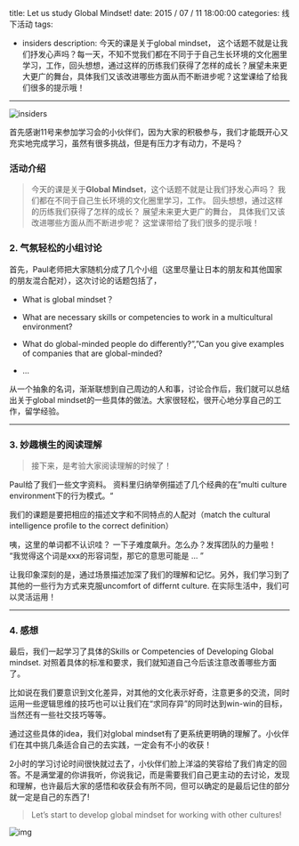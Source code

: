 title: Let us study Global Mindset!
date: 2015 / 07 / 11 18:00:00
categories: 线下活动
tags:
- insiders
description: 今天的课是关于global mindset， 这个话题不就是让我们抒发心声吗？每一天，不知不觉我们都在不同于于自己生长环境的文化圈里学习，工作，回头想想，通过这样的历练我们获得了怎样的成长？展望未来更大更广的舞台，具体我们又该改进哪些方面从而不断进步呢？这堂课给了给我们很多的提示哦！

            
---

![insiders](http://wx1.sinaimg.cn/mw690/a9a40e85gy1fiqjaou0qnj20tk0goagv.jpg)

首先感谢11号来参加学习会的小伙伴们，因为大家的积极参与，我们才能既开心又充实地完成学习，虽然有很多挑战，但是有压力才有动力，不是吗？

### 活动介绍

> 今天的课是关于**Global Mindset**，这个话题不就是让我们抒发心声吗？ 我们都在不同于自己生长环境的文化圈里学习，工作。 回头想想，通过这样的历练我们获得了怎样的成长？ 展望未来更大更广的舞台， 具体我们又该改进哪些方面从而不断进步呢？ 这堂课带给了我们很多的提示哦！

### 2. 气氛轻松的小组讨论

首先，Paul老师把大家随机分成了几个小组（这里尽量让日本的朋友和其他国家的朋友混合配对），这次讨论的话题包括了，

- What is global mindset？

- What are necessary skills or competencies to work in a multicultural environment?

- What do global-minded people do differently?”,”Can you give examples of companies that are global-minded?

- ... 

从一个抽象的名词，渐渐联想到自己周边的人和事，讨论合作后，我们就可以总结出关于global mindset的一些具体的做法。大家很轻松，很开心地分享自己的工作，留学经验。

---

### 3. 妙趣横生的阅读理解

> 接下来，是考验大家阅读理解的时候了！ 

Paul给了我们一些文字资料。 资料里归纳举例描述了几个经典的在”multi culture environment下的行为模式。“

我们的课题是要把相应的描述文字和不同特点的人配对（match the cultural intelligence profile to the correct definition）

咦，这里的单词都不认识哇？ 一下子难度飙升。怎么办？发挥团队的力量啦！ “我觉得这个词是xxx的形容词型，那它的意思可能是 ... ” 

让我印象深刻的是，通过场景描述加深了我们的理解和记忆。另外，我们学习到了其他的一些行为方式来克服uncomfort of differnt culture. 在实际生活中，我们可以灵活运用！

---

### 4. 感想

最后，我们一起学习了具体的Skills or Competencies of Developing Global mindset. 对照着具体的标准和要求，我们就知道自己今后该注意改善哪些方面了。

比如说在我们要意识到文化差异，对其他的文化表示好奇，注意更多的交流，同时运用一些逻辑思维的技巧也可以让我们在“求同存异”的同时达到win-win的目标，当然还有一些社交技巧等等。

通过这些具体的idea，我们对global mindset有了更系统更明确的理解了。小伙伴们在其中挑几条适合自己的去实践，一定会有不小的收获！

2小时的学习讨论时间很快就过去了，小伙伴们脸上洋溢的笑容给了我们肯定的回答。不是满堂灌的你讲我听，你说我记，而是需要我们自己更主动的去讨论，发现和理解，也许最后大家的感悟和收获会有所不同，但可以确定的是最后记住的部分就一定是自己的东西了! 

> Let’s start to develop global mindset for working with other cultures!

![img](http://wx4.sinaimg.cn/mw690/a9a40e85gy1fiqj8w00vfj20tn0gotb8.jpg)